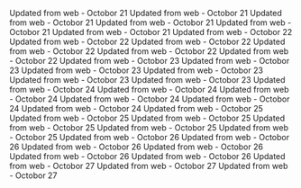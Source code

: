 
Updated from web - Octobor 21 Updated from web - Octobor 21 Updated from web - Octobor 21 Updated from web - Octobor 21 Updated from web - Octobor 21 Updated from web - Octobor 21
Updated from web - Octobor 22 Updated from web - Octobor 22 Updated from web - Octobor 22 Updated from web - Octobor 22 Updated from web - Octobor 22 Updated from web - Octobor 22
Updated from web - Octobor 23 Updated from web - Octobor 23 Updated from web - Octobor 23 Updated from web - Octobor 23 Updated from web - Octobor 23 Updated from web - Octobor 23
Updated from web - Octobor 24 Updated from web - Octobor 24 Updated from web - Octobor 24 Updated from web - Octobor 24 Updated from web - Octobor 24 Updated from web - Octobor 24
Updated from web - Octobor 25 Updated from web - Octobor 25 Updated from web - Octobor 25 Updated from web - Octobor 25 Updated from web - Octobor 25 Updated from web - Octobor 25
Updated from web - Octobor 26 Updated from web - Octobor 26 Updated from web - Octobor 26 Updated from web - Octobor 26 Updated from web - Octobor 26 Updated from web - Octobor 26
Updated from web - Octobor 27 Updated from web - Octobor 27 Updated from web - Octobor 27
